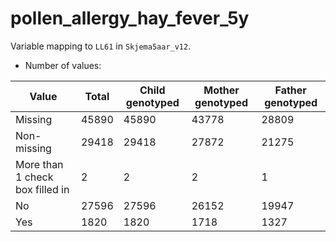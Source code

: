 # pollen_allergy_hay_fever_5y
Variable mapping to `LL61` in `Skjema5aar_v12`.
- Number of values:

| Value | Total | Child genotyped | Mother genotyped | Father genotyped |
| ----- | ----- | --------------- | ---------------- | ---------------- |
| Missing | 45890 | 45890 | 43778 | 28809 |
| Non-missing | 29418 | 29418 | 27872 | 21275 |
| More than 1 check box filled in | 2 | 2 | 2 |1 |
| No | 27596 | 27596 | 26152 |19947 |
| Yes | 1820 | 1820 | 1718 |1327 |



